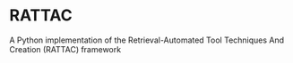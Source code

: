 # RATTAC
A Python implementation of the Retrieval-Automated Tool Techniques And Creation (RATTAC) framework
